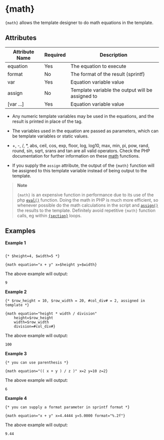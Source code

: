 # {math}

`{math}` allows the template designer to do math equations in the
template.

## Attributes

| Attribute Name | Required | Description                                      |
|----------------|----------|--------------------------------------------------|
| equation       | Yes      | The equation to execute                          |
| format         | No       | The format of the result (sprintf)               |
| var            | Yes      | Equation variable value                          |
| assign         | No       | Template variable the output will be assigned to |
| \[var \...\]   | Yes      | Equation variable value                          |

- Any numeric template variables may be used in the equations, and the
  result is printed in place of the tag.

- The variables used in the equation are passed as parameters, which
  can be template variables or static values.

- +, -, /, \*, abs, ceil, cos, exp, floor, log, log10, max, min, pi,
  pow, rand, round, sin, sqrt, srans and tan are all valid operators.
  Check the PHP documentation for further information on these
  [math](https://www.php.net/eval) functions.

- If you supply the `assign` attribute, the output of the `{math}`
  function will be assigned to this template variable instead of being
  output to the template.

> **Note**
>
> `{math}` is an expensive function in performance due to its use of the
> php [`eval()`](https://www.php.net/eval) function. Doing the math in PHP
> is much more efficient, so whenever possible do the math calculations
> in the script and [`assign()`](../../programmers/api-functions/api-assign.md) the results to the
> template. Definitely avoid repetitive `{math}` function calls, eg
> within [`{section}`](../language-builtin-functions/language-function-section.md) loops.

## Examples

**Example 1**

```smarty

{* $height=4, $width=5 *}

{math equation="x + y" x=$height y=$width}
```

The above example will output:

```
9
```

**Example 2**

```smarty
{* $row_height = 10, $row_width = 20, #col_div# = 2, assigned in template *}

{math equation="height * width / division"
    height=$row_height
    width=$row_width
    division=#col_div#}
```

The above example will output:

```
100
```

**Example 3**

```smarty
{* you can use parenthesis *}

{math equation="(( x + y ) / z )" x=2 y=10 z=2}
```

The above example will output:

```
6
```

**Example 4**

```smarty
{* you can supply a format parameter in sprintf format *}

{math equation="x + y" x=4.4444 y=5.0000 format="%.2f"}
```     

The above example will output:

```
9.44
```
